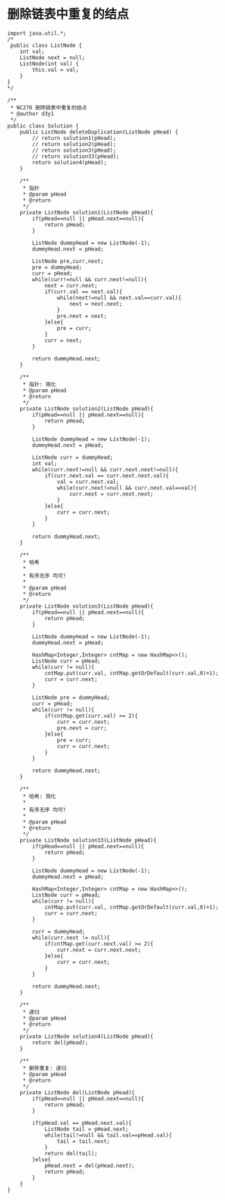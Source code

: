 # 删除链表中重复的结点

    import java.util.*;
    /*
     public class ListNode {
        int val;
        ListNode next = null;
        ListNode(int val) {
            this.val = val;
        }
    }
    */
    
    /**
     * NC278 删除链表中重复的结点
     * @author d3y1
     */
    public class Solution {
        public ListNode deleteDuplication(ListNode pHead) {
            // return solution1(pHead);
            // return solution2(pHead);
            // return solution3(pHead);
            // return solution33(pHead);
            return solution4(pHead);
        }
    
        /**
         * 指针
         * @param pHead
         * @return
         */
        private ListNode solution1(ListNode pHead){
            if(pHead==null || pHead.next==null){
                return pHead;
            }
    
            ListNode dummyHead = new ListNode(-1);
            dummyHead.next = pHead;
    
            ListNode pre,curr,next;
            pre = dummyHead;
            curr = pHead;
            while(curr!=null && curr.next!=null){
                next = curr.next;
                if(curr.val == next.val){
                    while(next!=null && next.val==curr.val){
                        next = next.next;
                    }
                    pre.next = next;
                }else{
                    pre = curr;
                }
                curr = next;
            }
    
            return dummyHead.next;
        }
    
        /**
         * 指针: 简化
         * @param pHead
         * @return
         */
        private ListNode solution2(ListNode pHead){
            if(pHead==null || pHead.next==null){
                return pHead;
            }
    
            ListNode dummyHead = new ListNode(-1);
            dummyHead.next = pHead;
    
            ListNode curr = dummyHead;
            int val;
            while(curr.next!=null && curr.next.next!=null){
                if(curr.next.val == curr.next.next.val){
                    val = curr.next.val;
                    while(curr.next!=null && curr.next.val==val){
                        curr.next = curr.next.next;
                    }
                }else{
                    curr = curr.next;
                }
            }
    
            return dummyHead.next;
        }
    
        /**
         * 哈希
         * 
         * 有序无序 均可!
         * 
         * @param pHead
         * @return
         */
        private ListNode solution3(ListNode pHead){
            if(pHead==null || pHead.next==null){
                return pHead;
            }
    
            ListNode dummyHead = new ListNode(-1);
            dummyHead.next = pHead;
    
            HashMap<Integer,Integer> cntMap = new HashMap<>();
            ListNode curr = pHead;
            while(curr != null){
                cntMap.put(curr.val, cntMap.getOrDefault(curr.val,0)+1);
                curr = curr.next;
            }
    
            ListNode pre = dummyHead;
            curr = pHead;
            while(curr != null){
                if(cntMap.get(curr.val) >= 2){
                    curr = curr.next;
                    pre.next = curr;
                }else{
                    pre = curr;
                    curr = curr.next;
                }
            }
    
            return dummyHead.next;
        }
    
        /**
         * 哈希: 简化
         * 
         * 有序无序 均可!
         * 
         * @param pHead
         * @return
         */
        private ListNode solution33(ListNode pHead){
            if(pHead==null || pHead.next==null){
                return pHead;
            }
    
            ListNode dummyHead = new ListNode(-1);
            dummyHead.next = pHead;
    
            HashMap<Integer,Integer> cntMap = new HashMap<>();
            ListNode curr = pHead;
            while(curr != null){
                cntMap.put(curr.val, cntMap.getOrDefault(curr.val,0)+1);
                curr = curr.next;
            }
    
            curr = dummyHead;
            while(curr.next != null){
                if(cntMap.get(curr.next.val) >= 2){
                    curr.next = curr.next.next;
                }else{
                    curr = curr.next;
                }
            }
    
            return dummyHead.next;
        }
    
        /**
         * 递归
         * @param pHead
         * @return
         */
        private ListNode solution4(ListNode pHead){
            return del(pHead);
        }
    
        /**
         * 删除重复: 递归
         * @param pHead
         * @return
         */
        private ListNode del(ListNode pHead){
            if(pHead==null || pHead.next==null){
                return pHead;
            }
    
            if(pHead.val == pHead.next.val){
                ListNode tail = pHead.next;
                while(tail!=null && tail.val==pHead.val){
                    tail = tail.next;
                }
                return del(tail);
            }else{
                pHead.next = del(pHead.next);
                return pHead;
            }
        }
    }
    
    

